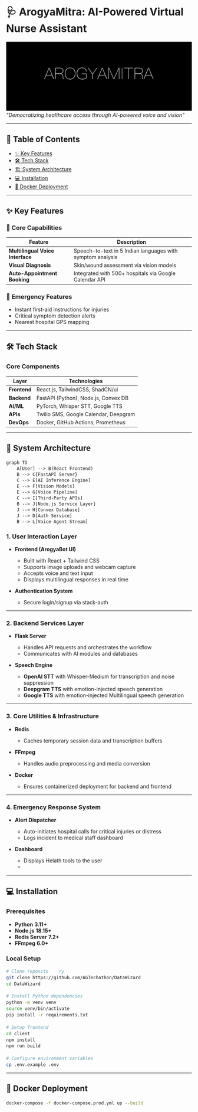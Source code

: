 # 🩺 ArogyaMitra: AI-Powered Virtual Nurse Assistant
![ArogyaMitra Logo](arogya.jpg) *"Democratizing healthcare access through AI-powered voice and vision"*

---

## 🌟 Table of Contents
- [✨ Key Features](#-key-features)
- [🛠️ Tech Stack](#-tech-stack)
- [🏗️ System Architecture](#-system-architecture)
- [💻 Installation](#-installation)
- [🐳 Docker Deployment](#-docker-deployment)

---

## ✨ Key Features

### 🤖 Core Capabilities

| Feature                     | Description                                               |
|----------------------------|-----------------------------------------------------------|
| **Multilingual Voice Interface** | Speech-to-text in 5 Indian languages with symptom analysis |
| **Visual Diagnosis**       | Skin/wound assessment via vision models|
| **Auto-Appointment Booking** | Integrated with 500+ hospitals via Google Calendar API  |

### 🚨 Emergency Features

- Instant first-aid instructions for injuries  
- Critical symptom detection alerts  
- Nearest hospital GPS mapping  

---

## 🛠️ Tech Stack

### Core Components

| Layer        | Technologies                            |
|--------------|-----------------------------------------|
| **Frontend** | React.js, TailwindCSS, ShadCN/ui        |
| **Backend**  | FastAPI (Python), Node.js, Convex DB    |
| **AI/ML**    | PyTorch, Whisper STT, Google TTS        |
| **APIs**     | Twilio SMS, Google Calendar, Deepgram   |
| **DevOps**   | Docker, GitHub Actions, Prometheus      |



---
## 🧠 System Architecture

```mermaid
graph TD
    A[User] --> B(React Frontend)
    B --> C{FastAPI Server}
    C --> E[AI Inference Engine]
    E --> F[Vision Models]
    E --> G[Voice Pipeline]
    C --> I[Third-Party APIs]
    B --> J[Node.js Service Layer]
    J --> H[Convex Database]
    J --> D[Auth Service]
    B --> L[Voice Agent Stream]
```


### 1. **User Interaction Layer**
- **Frontend (ArogyaBot UI)**
  - Built with React + Tailwind CSS
  - Supports image uploads and webcam capture
  - Accepts voice and text input
  - Displays multilingual responses in real time

- **Authentication System**
  - Secure login/signup via stack-auth

---

### 2. **Backend Services Layer**
- **Flask Server**
  - Handles API requests and orchestrates the workflow
  - Communicates with AI modules and databases

- **Speech Engine**
  - **OpenAI STT** with Whisper-Medium for transcription and noise suppression
  - **Deepgram TTS** with emotion-injected speech generation
  - **Google TTS** with emotion-injected Multilingual speech generation

---

### 3. **Core Utilities & Infrastructure**
- **Redis**
  - Caches temporary session data and transcription buffers

- **FFmpeg**
  - Handles audio preprocessing and media conversion

- **Docker**
  - Ensures containerized deployment for backend and frontend

---

### 4. **Emergency Response System**
- **Alert Dispatcher**
  - Auto-initiates hospital calls for critical injuries or distress
  - Logs incident to medical staff dashboard

- **Dashboard**
  - Displays  Helath tools to the user
  - 
---


## 💻 Installation

### Prerequisites

- **Python** **3.11+**
- **Node.js** **18.15+**
- **Redis Server** **7.2+**
- **FFmpeg** **6.0+**

### Local Setup

```bash
# Clone reposito    ry
git clone https://github.com/AGTechathon/DataWizard
cd DataWizard

# Install Python dependencies
python -m venv venv
source venv/bin/activate
pip install -r requirements.txt

# Setup frontend
cd client
npm install
npm run build

# Configure environment variables
cp .env.example .env
```
---

## 🐳 Docker Deployment

```bash
docker-compose -f docker-compose.prod.yml up --build
